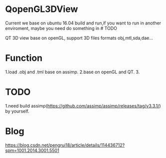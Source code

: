 # QopenGL3DView

Current we base on ubuntu 16.04 build and run,if you want to run in another enviroment, maybe you need do something in # TODO

QT 3D view base on openGL, support 3D files formats obj,mtl,sda,dae... 

# Function

1.load .obj and .tml base on assimp.
2.base on openGL and QT.
3.

# TODO

1.need build assimp(https://github.com/assimp/assimp/releases/tag/v3.3.1/) by yourself.

# Blog

https://blog.csdn.net/pengrui18/article/details/114436712?spm=1001.2014.3001.5501

